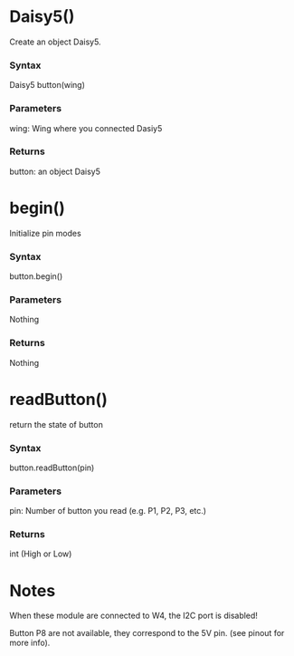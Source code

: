 # Daisy5()

Create an object Daisy5.

### Syntax

Daisy5 button(wing)

### Parameters

wing: Wing where you connected Dasiy5

### Returns

button: an object Daisy5

# begin()

Initialize pin modes

### Syntax

button.begin()

### Parameters

Nothing

### Returns

Nothing

# readButton()

return the state of button

### Syntax

button.readButton(pin)

### Parameters

pin: Number of button you read (e.g. P1, P2, P3, etc.)

### Returns

int (High or Low)

# Notes

When these module are connected to W4, the I2C port is disabled!

Button P8 are not available, they correspond to the 5V pin. (see pinout for more info).
